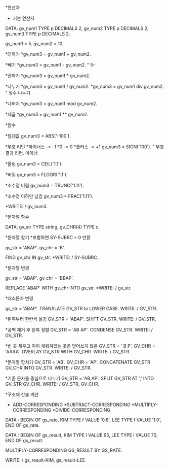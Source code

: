 
*연산자

* 기본 연산자

DATA: gv_num1 TYPE p DECIMALS 2,
      gv_num2 TYPE p DECIMALS 2,
      gv_num3 TYPE p DECIMALS 2.


gv_num1 = 5.
gv_num2 = 10.


*더하기
*gv_num3 = gv_num1 + gv_num2.

*빼기
*gv_num3 = gv_num1 - gv_num2. " 5-

*곱하기
*gv_num3 = gv_num1 * gv_num2.

*나누기
*gv_num3 = gv_num1 / gv_num2.
*gv_num3 = gv_num1 div  gv_num2. " 정수 나누기


*나머지
*gv_num3 = gv_num1 mod gv_num2.

*제곱
*gv_num3 = gv_num1 ** gv_num2.






*함수

*절대값
gv_num3 = ABS('-100').

*부호 리턴
*마이너스 -> -1
*0 -> 0
*플러스 -> +1
gv_num3 = SIGN('100').  " 부호 결과 리턴. 마이너

*올림
gv_num3 = CEIL('1.1').

*버림
gv_num3 = FLOOR('1.1').

*소수점 버림
gv_num3 = TRUNC('1.11').

*소수점 이하만 남김
gv_num3 = FRAC('1.11').



*WRITE: / gv_num3.




*문자열 함수


DATA: gv_str TYPE string,
      gv_CHR(4) TYPE c.






*문자열 찾기
*포함하면 SY-SUBRC = 0 반환


gv_str = 'ABAP'.
gv_chr = 'B'.

FIND gv_chr IN gv_str.
*WRITE: / SY-SUBRC.


*문자열 변경

gv_str = 'ABAP'.
gv_chr = 'BBAP'.

REPLACE 'ABAP' WITH gv_chr INTO gv_str.
*WRITE: / gv_str.


*대소문자 변경

gv_str = 'ABAP'.
TRANSLATE GV_STR to LOWER CASE.
WRITE: / GV_STR.

*왼쪽부터 한칸씩 옮김
GV_STR = 'ABAP'.
SHIFT GV_STR.
WRITE: / GV_STR.

*공백 제거 후 왼쪽 정렬
GV_STR = 'AB    AP'.
CONDENSE GV_STR.
WRITE: / GV_STR.


*빈 곳 채우고 이미 채워져있는 곳은 덮어쓰지 않음
GV_STR = ' B P'.
GV_CHR = 'AAAA'.
OVERLAY GV_STR WITH GV_CHR.
WRITE: / GV_STR.


*문자열 합치기
GV_STR = 'AB'.
GV_CHR = 'AP'.
CONCATENATE GV_STR GV_CHR INTO GV_STR.
WRITE: / GV_STR.


*기준 문자를 중심으로 나누기
GV_STR = 'AB,AP'.
SPLIT GV_STR AT ',' INTO GV_STR GV_CHR.
WRITE: / GV_STR, GV_CHR.



*구조체 산술 계산

* ADD-CORRESPONDING
*SUBTRACT-CORRESPONDING
*MULTIPLY-CORRESPONDING
*DIVIDE-CORRESPONDING

DATA : BEGIN OF gs_rate,
  KIM TYPE f VALUE '0.8',
  LEE TYPE f VALUE '1.0',
  END OF gs_rate.


DATA : BEGIN OF gs_result,
  KIM TYPE I VALUE 95,
  LEE TYPE I VALUE 70,
  END OF gs_result.

  MULTIPLY-CORRESPONDING GS_RESULT BY GS_RATE.

  WRITE: / gs_result-KIM, gs_result-LEE.